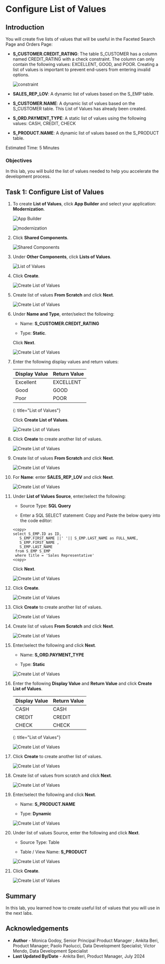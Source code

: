 # Configure List of Values

## Introduction

You will create five lists of values that will be useful in the Faceted Search Page and Orders Page:

- **S\_CUSTOMER.CREDIT\_RATING**: The table S\_CUSTOMER has a column named CREDIT\_RATING with a check constraint. The column can only contain the following values: EXCELLENT, GOOD, and POOR. Creating a list of values is important to prevent end-users from entering invalid options.

    ![constraint](images/constraint.png " ")

- **SALES\_REP\_LOV**: A dynamic list of values based on the S_EMP table.

- **S\_CUSTOMER.NAME**: A dynamic list of values based on the S_CUSTOMER table. This List of Values has already been created.

- **S\_ORD.PAYMENT\_TYPE**: A static list of values using the following values: CASH, CREDIT, CHECK

- **S\_PRODUCT.NAME**: A dynamic list of values based on the S_PRODUCT table.

Estimated Time: 5 Minutes

### Objectives

In this lab, you will build the list of values needed to help you accelerate the development process.

## Task 1: Configure List of Values

1. To create **List of Values**, click **App Builder** and select your application: **Modernization**.

    ![App Builder](images/app-builder1.png " ")

    ![modernization](images/modernization.png " ")

2. Click **Shared Components**.

    ![Shared Components](images/shared-comps.png " ")

3. Under **Other Components**, click **Lists of Values**.

    ![List of Values](images/lov1.png " ")

4. Click **Create**.

    ![Create List of Values](images/create-lov1.png " ")

5. Create list of values **From Scratch** and click **Next**.

    ![Create List of Values](images/scratch-lov.png " ")

6. Under **Name and Type**, enter/select the following:

    - Name: **S\_CUSTOMER.CREDIT\_RATING**

    - Type: **Static**.

    Click **Next**.

    ![Create List of Values](images/credit-rate-lov.png " ")

7. Enter the following display values and return values:

    | Display Value | Return Value |
    |---------------|--------------|
    |Excellent      | EXCELLENT |
    |Good           | GOOD |
    | Poor          | POOR |
    {: title="List of Values"}

    Click **Create List of Values**.

    ![Create List of Values](images/values-lov.png " ")

8. Click **Create** to create another list of values.

    ![Create List of Values](images/create-sales-rep-lov.png " ")

9. Create list of values **From Scratch** and click **Next**.

    ![Create List of Values](images/lov-scratch-next.png " ")

10. For **Name**: enter **SALES\_REP\_LOV** and click **Next**.

    ![Create List of Values](images/sales-rep-lov.png " ")

11. Under **List of Values Source**, enter/select the following:

    - Source Type: **SQL Query**

    - Enter a SQL SELECT statement: Copy and Paste the below query into the code editor:

    ```
    <copy>
    select S_EMP.ID as ID,
       S_EMP.FIRST_NAME ||' '|| S_EMP.LAST_NAME as FULL_NAME,
       S_EMP.FIRST_NAME ,
       S_EMP.LAST_NAME
     from S_EMP S_EMP
     where title = 'Sales Representative'
    <copy>
    ```
    Click **Next**.

    ![Create List of Values](images/sql-query1.png " ")

12. Click **Create**.

    ![Create List of Values](images/create-sales-lov.png " ")

13. Click **Create** to create another list of values.

    ![Create List of Values](images/create-lov-pay1.png " ")

14. Create list of values **From Scratch** and click **Next**.

    ![Create List of Values](images/lov-scratch-next.png " ")

15. Enter/select the following and click **Next**.

    - Name: **S\_ORD.PAYMENT\_TYPE**

    - Type: **Static**

    ![Create List of Values](images/name-static-next.png " ")

16. Enter the following **Display Value** and **Return Value** and click **Create List of Values**.

    | Display Value | Return Value |
    |---------------|--------------|
    |CASH           | CASH         |
    |CREDIT         | CREDIT       |
    |CHECK          | CHECK        |
    {: title="List of Values"}

    ![Create List of Values](images/display-return-create.png " ")

17. Click **Create** to create another list of values.

    ![Create List of Values](images/lov-product1.png " ")

18. Create list of values from scratch and click **Next**.

    ![Create List of Values](images/lov-scratch-next.png " ")

19. Enter/select the following and click **Next**.

    - Name: **S\_PRODUCT.NAME**

    - Type: **Dynamic**

    ![Create List of Values](images/name-dynamic-next.png " ")

20. Under list of values Source, enter the following and click **Next**.

    - Source Type: Table

    - Table / View Name: **S\_PRODUCT**

    ![Create List of Values](images/product-next.png " ")

21. Click **Create**.

    ![Create List of Values](images/create-product-lov.png " ")

## Summary

In this lab, you learned how to create useful list of values that you will use in the next labs.

## Acknowledgements

- **Author** - Monica Godoy, Senior Principal Product Manager ; Ankita Beri, Product Manager; Paolo Paolucci, Data Development Specialist; Victor Mendo, Data Development Specialist
- **Last Updated By/Date** - Ankita Beri, Product Manager, July 2024
